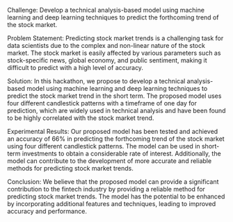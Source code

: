 Challenge: Develop a technical analysis-based model using machine learning and deep learning techniques to predict the forthcoming trend of the stock market.

Problem Statement: Predicting stock market trends is a challenging task for data scientists due to the complex and non-linear nature of the stock market. The stock market is easily affected by various parameters such as stock-specific news, global economy, and public sentiment, making it difficult to predict with a high level of accuracy.

Solution: In this hackathon, we propose to develop a technical analysis-based model using machine learning and deep learning techniques to predict the stock market trend in the short term. The proposed model uses four different candlestick patterns with a timeframe of one day for prediction, which are widely used in technical analysis and have been found to be highly correlated with the stock market trend.

Experimental Results: Our proposed model has been tested and achieved an accuracy of 66% in predicting the forthcoming trend of the stock market using four different candlestick patterns. The model can be used in short-term investments to obtain a considerable rate of interest. Additionally, the model can contribute to the development of more accurate and reliable methods for predicting stock market trends.

Conclusion: We believe that the proposed model can provide a significant contribution to the fintech industry by providing a reliable method for predicting stock market trends. The model has the potential to be enhanced by incorporating additional features and techniques, leading to improved accuracy and performance.




